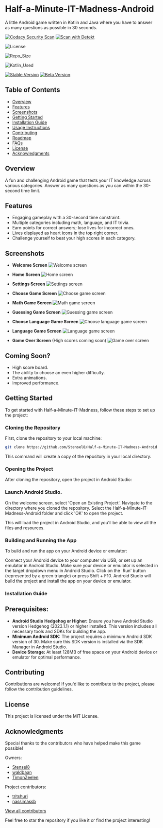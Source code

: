 # Half-a-Minute-IT-Madness-Android

A little Android game written in Kotlin and Java where you have to answer as many questions as
possible in 30 seconds.

[![Codacy Security Scan](https://github.com/Stensel8/Half-a-Minute-IT-Madness-Android/actions/workflows/codacy.yml/badge.svg?branch=main)](https://github.com/Stensel8/Half-a-Minute-IT-Madness-Android/actions/workflows/codacy.yml)
[![Scan with Detekt](https://github.com/Stensel8/Half-a-Minute-IT-Madness-Android/actions/workflows/detekt.yml/badge.svg?branch=main)](https://github.com/Stensel8/Half-a-Minute-IT-Madness-Android/actions/workflows/detekt.yml)

![License](https://img.shields.io/github/license/Stensel8/Half-a-Minute-IT-Madness-Android?label=License)

![Repo_Size](https://img.shields.io/github/repo-size/Stensel8/Half-a-Minute-IT-Madness-Android)


![Kotlin_Used](https://img.shields.io/github/languages/top/Stensel8/Half-a-Minute-IT-Madness-Android?color=purple&label=Kotlin)

[![Stable Version](https://img.shields.io/badge/StableVersion-V2.6-darkgreen)](https://github.com/Stensel8/Half-a-Minute-IT-Madness-Android/releases/tag/StableV2.6)
[![Beta Version](https://img.shields.io/badge/BetaVersion-V2.4-blue)](https://github.com/Stensel8/Half-a-Minute-IT-Madness-Android/releases/tag/DebugV2.4)



## Table of Contents
- [Overview](#overview)
- [Features](#features)
- [Screenshots](#screenshots)
- [Getting Started](#getting-started)
- [Installation Guide](#installation-guide)
- [Usage Instructions](#usage-instructions)
- [Contributing](#contributing)
- [Roadmap](#roadmap)
- [FAQs](#faqs)
- [License](#license)
- [Acknowledgments](#acknowledgments)



## Overview

A fun and challenging Android game that tests your IT knowledge across various categories. Answer as many questions as you can within the 30-second time limit.


## Features

- Engaging gameplay with a 30-second time constraint.
- Multiple categories including math, language, and IT trivia.
- Earn points for correct answers; lose lives for incorrect ones.
- Lives displayed as heart icons in the top right corner.
- Challenge yourself to beat your high scores in each category.


## Screenshots

- **Welcome Screen**
  ![Welcome screen](Documentation/Screenshots/Half%20a%20Minute%20IT%20Madness_welcome.webp)

- **Home Screen**
  ![Home screen](Documentation/Screenshots/Half%20a%20Minute%20IT%20Madness_mainactivity.webp)

- **Settings Screen**
  ![Settings screen](Documentation/Screenshots/Half%20a%20Minute%20IT%20Madness_settings.webp)

- **Choose Game Screen**
  ![Choose game screen](Documentation/Screenshots/Half%20a%20Minute%20IT%20Madness_choosegame.webp)

- **Math Game Screen**
  ![Math game screen](Documentation/Screenshots/Half%20a%20Minute%20IT%20Madness_mathgame.webp)

- **Guessing Game Screen**
  ![Guessing game screen](Documentation/Screenshots/Half%20a%20Minute%20IT%20Madness_guessinggame.webp)

- **Choose Language Game Screen**
  ![Choose language game screen](Documentation/Screenshots/Half%20a%20Minute%20IT%20Madness_chooselanguagegame.webp)

- **Language Game Screen**
  ![Language game screen](Documentation/Screenshots/Half%20a%20Minute%20IT%20Madness_languagegame.webp)

- **Game Over Screen** (High scores coming soon)
  ![Game over screen](Documentation/Screenshots/Half%20a%20Minute%20IT%20Madness_gameover.webp)

## Coming Soon?

- High score board.
- The ability to choose an even higher difficulty.
- Extra animations.
- Improved performance.


## Getting Started

To get started with Half-a-Minute-IT-Madness, follow these steps to set up the project:


### Cloning the Repository

First, clone the repository to your local machine:

   ```bash
   git clone https://github.com/Stensel8/Half-a-Minute-IT-Madness-Android.git
   ```
This command will create a copy of the repository in your local directory.


### Opening the Project

After cloning the repository, open the project in Android Studio:


### Launch Android Studio.

On the welcome screen, select 'Open an Existing Project'.
Navigate to the directory where you cloned the repository.
Select the Half-a-Minute-IT-Madness-Android folder and click 'OK' to open the project.

This will load the project in Android Studio, and you'll be able to view all the files and resources.


### Building and Running the App

To build and run the app on your Android device or emulator:

Connect your Android device to your computer via USB, or set up an emulator in Android Studio.
Make sure your device or emulator is selected in the target dropdown menu in Android Studio.
Click on the 'Run' button (represented by a green triangle) or press Shift + F10.
Android Studio will build the project and install the app on your device or emulator.


### Installation Guide

## Prerequisites:

- **Android Studio Hedgehog or Higher:** Ensure you have Android Studio version Hedgehog (2023.1.1) or higher installed. This version includes all necessary tools and SDKs for building the app.
- **Minimum Android SDK:** The project requires a minimum Android SDK version of 30. Make sure this SDK version is installed via the SDK Manager in Android Studio.
- **Device Storage:** At least 128MB of free space on your Android device or emulator for optimal performance.

## Contributing

Contributions are welcome! If you'd like to contribute to the project, please follow the
contribution guidelines.

## License

This project is licensed under the MIT License.

## Acknowledgments

Special thanks to the contributors who have helped make this game possible!

Owners:
- [Stensel8](https://github.com/Stensel8)
- [waldbaan](https://github.com/waldbaan)
- [TimonZeelen](https://github.com/TimonZeelen)

Project contributors:
- [tritshuri](https://github.com/tritshuri)
- [nassimassb](https://github.com/nassimassb)

[View all contributors](https://github.com/Stensel8/Half-a-Minute-IT-Madness-Android/graphs/contributors)

Feel free to star the repository if you like it or find the project interesting!
